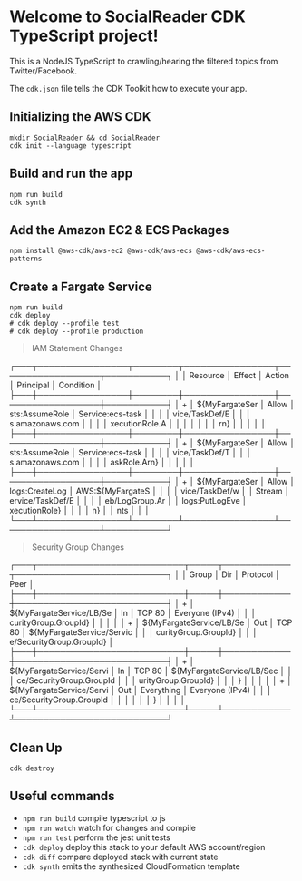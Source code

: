 # Welcome to SocialReader CDK TypeScript project!

This is a NodeJS TypeScript to crawling/hearing the filtered topics from Twitter/Facebook.

The `cdk.json` file tells the CDK Toolkit how to execute your app.

## Initializing the AWS CDK

```
mkdir SocialReader && cd SocialReader
cdk init --language typescript
```

## Build and run the app

```
npm run build
cdk synth
```

## Add the Amazon EC2 & ECS Packages

```
npm install @aws-cdk/aws-ec2 @aws-cdk/aws-ecs @aws-cdk/aws-ecs-patterns
```

## Create a Fargate Service

```
npm run build
cdk deploy
# cdk deploy --profile test
# cdk deploy --profile production
```

> IAM Statement Changes

┌───┬────────────────┬────────┬────────────────┬──────────────────┬───────────┐
│   │ Resource       │ Effect │ Action         │ Principal        │ Condition │
├───┼────────────────┼────────┼────────────────┼──────────────────┼───────────┤
│ + │ ${MyFargateSer │ Allow  │ sts:AssumeRole │ Service:ecs-task │           │
│   │ vice/TaskDef/E │        │                │ s.amazonaws.com  │           │
│   │ xecutionRole.A │        │                │                  │           │
│   │ rn}            │        │                │                  │           │
├───┼────────────────┼────────┼────────────────┼──────────────────┼───────────┤
│ + │ ${MyFargateSer │ Allow  │ sts:AssumeRole │ Service:ecs-task │           │
│   │ vice/TaskDef/T │        │                │ s.amazonaws.com  │           │
│   │ askRole.Arn}   │        │                │                  │           │
├───┼────────────────┼────────┼────────────────┼──────────────────┼───────────┤
│ + │ ${MyFargateSer │ Allow  │ logs:CreateLog │ AWS:${MyFargateS │           │
│   │ vice/TaskDef/w │        │ Stream         │ ervice/TaskDef/E │           │
│   │ eb/LogGroup.Ar │        │ logs:PutLogEve │ xecutionRole}    │           │
│   │ n}             │        │ nts            │                  │           │
└───┴────────────────┴────────┴────────────────┴──────────────────┴───────────┘

> Security Group Changes

┌───┬──────────────────────────┬─────┬────────────┬───────────────────────────┐
│   │ Group                    │ Dir │ Protocol   │ Peer                      │
├───┼──────────────────────────┼─────┼────────────┼───────────────────────────┤
│ + │ ${MyFargateService/LB/Se │ In  │ TCP 80     │ Everyone (IPv4)           │
│   │ curityGroup.GroupId}     │     │            │                           │
│ + │ ${MyFargateService/LB/Se │ Out │ TCP 80     │ ${MyFargateService/Servic │
│   │ curityGroup.GroupId}     │     │            │ e/SecurityGroup.GroupId}  │
├───┼──────────────────────────┼─────┼────────────┼───────────────────────────┤
│ + │ ${MyFargateService/Servi │ In  │ TCP 80     │ ${MyFargateService/LB/Sec │
│   │ ce/SecurityGroup.GroupId │     │            │ urityGroup.GroupId}       │
│   │ }                        │     │            │                           │
│ + │ ${MyFargateService/Servi │ Out │ Everything │ Everyone (IPv4)           │
│   │ ce/SecurityGroup.GroupId │     │            │                           │
│   │ }                        │     │            │                           │
└───┴──────────────────────────┴─────┴────────────┴───────────────────────────┘

## Clean Up

```
cdk destroy
```

## Useful commands

 * `npm run build`   compile typescript to js
 * `npm run watch`   watch for changes and compile
 * `npm run test`    perform the jest unit tests
 * `cdk deploy`      deploy this stack to your default AWS account/region
 * `cdk diff`        compare deployed stack with current state
 * `cdk synth`       emits the synthesized CloudFormation template
